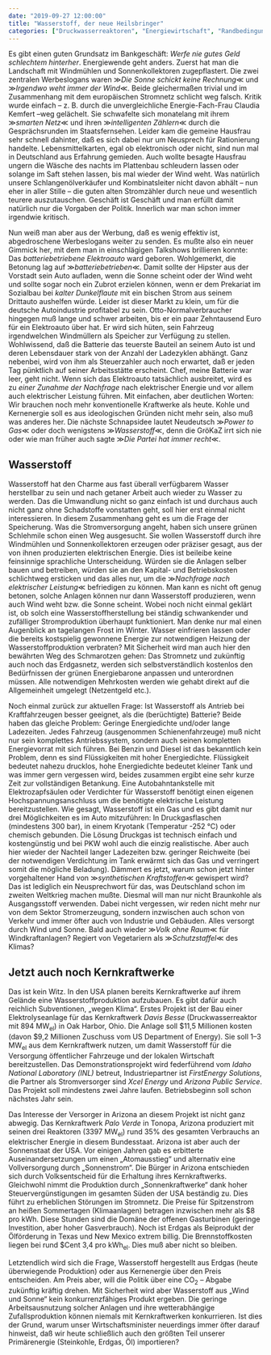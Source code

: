 ```yaml
---
date: "2019-09-27 12:00:00"
title: "Wasserstoff, der neue Heilsbringer"
categories: ["Druckwasserreaktoren", "Energiewirtschaft", "Randbedingungen"]
---
```


		
Es gibt einen guten Grundsatz im Bankgeschäft:&nbsp;_Werfe nie gutes Geld schlechtem hinterher_. Energiewende geht anders. Zuerst hat man die Landschaft mit Windmühlen und Sonnenkollektoren zugepflastert. Die zwei zentralen Werbeslogans waren ≫_Die Sonne schickt keine Rechnung_≪ und ≫_Irgendwo weht immer der Wind_≪. Beide gleichermaßen trivial und im Zusammenhang mit dem europäischen Stromnetz schlicht weg falsch. Kritik wurde einfach – z. B. durch die unvergleichliche Energie-Fach-Frau Claudia Kemfert –weg gelächelt. Sie schwafelte sich monatelang mit ihrem ≫_smarten Netz_≪ und ihren ≫_intelligenten Zählern_≪ durch die Gesprächsrunden im Staatsfernsehen. Leider kam die gemeine Hausfrau sehr schnell dahinter, daß es sich dabei nur um Neusprech für Rationierung handelte. Lebensmittelkarten, egal ob elektronisch oder nicht, sind nun mal in Deutschland aus Erfahrung gemieden. Auch wollte besagte Hausfrau ungern die Wäsche des nachts im Plattenbau schleudern lassen oder solange im Saft stehen lassen, bis mal wieder der Wind weht. Was natürlich unsere Schlangenölverkäufer und Kombinatsleiter nicht davon abhält – nun eher in aller Stille – die guten alten Stromzähler durch neue und wesentlich teurere auszutauschen. Geschäft ist Geschäft und man erfüllt damit natürlich nur die Vorgaben der Politik. Innerlich war man schon immer irgendwie kritisch.

Nun weiß man aber aus der Werbung, daß es wenig effektiv ist, abgedroschene Werbeslogans weiter zu senden. Es mußte also ein neuer Gimmick her, mit dem man in einschlägigen Talkshows brillieren konnte: Das&nbsp;_batteriebetriebene Elektroauto_&nbsp;ward geboren. Wohlgemerkt, die Betonung lag auf ≫_batteriebetrieben_≪. Damit sollte der Hipster aus der Vorstadt sein Auto aufladen, wenn die Sonne scheint oder der Wind weht und sollte sogar noch ein Zubrot erzielen können, wenn er dem Prekariat im Sozialbau bei&nbsp;_kalter Dunkelflaute_ mit ein bischen Strom aus seinem Drittauto aushelfen würde. Leider ist dieser Markt zu klein, um für die deutsche Autoindustrie profitabel zu sein. Otto-Normalverbraucher hingegen muß lange und schwer arbeiten, bis er ein paar Zehntausend Euro für ein Elektroauto über hat. Er wird sich hüten, sein Fahrzeug irgendwelchen Windmüllern als Speicher zur Verfügung zu stellen. Wohlwissend, daß die Batterie das teuerste Bauteil an seinem Auto ist und deren Lebensdauer stark von der Anzahl der Ladezyklen abhängt. Ganz nebenbei, wird von ihm als Steuerzahler auch noch erwartet, daß er jeden Tag pünktlich auf seiner Arbeitsstätte erscheint. Chef, meine Batterie war leer, geht nicht. Wenn sich das Elektroauto tatsächlich ausbreitet, wird es zu&nbsp;_einer Zunahme der Nachfrage_&nbsp;nach elektrischer Energie und vor allem auch elektrischer Leistung führen. Mit einfachen, aber deutlichen Worten: Wir brauchen noch mehr konventionelle Kraftwerke als heute. Kohle und Kernenergie soll es aus ideologischen Gründen nicht mehr sein, also muß was anderes her. Die nächste Schnapsidee lautet Neudeutsch ≫_Power to Gas_≪ oder doch wenigstens ≫_Wasserstoff_≪, denn die GröKaZ irrt sich nie oder wie man früher auch sagte ≫_Die Partei hat immer recht_≪.


## Wasserstoff

Wasserstoff hat den Charme aus fast überall verfügbarem Wasser herstellbar zu sein und nach getaner Arbeit auch wieder zu Wasser zu werden. Das die Umwandlung nicht so ganz einfach ist und durchaus auch nicht ganz ohne Schadstoffe vonstatten geht, soll hier erst einmal nicht interessieren. In diesem Zusammenhang geht es um die Frage der Speicherung. Was die Stromversorgung angeht, haben sich unsere grünen Schlehmile schon einen Weg ausgesucht. Sie wollen Wasserstoff durch ihre Windmühlen und Sonnenkollektoren erzeugen oder präziser gesagt, aus der von ihnen produzierten elektrischen Energie. Dies ist beileibe keine feinsinnige sprachliche Unterscheidung. Würden sie die Anlagen selber bauen und betreiben, würden sie an den Kapital- und Betriebskosten schlichtweg ersticken und das alles nur, um die ≫_Nachfrage nach elektrischer Leistung_≪ befriedigen zu können. Man kann es nicht oft genug betonen, solche Anlagen können nur dann Wasserstoff produzieren, wenn auch Wind weht bzw. die Sonne scheint. Wobei noch nicht einmal geklärt ist, ob solch eine Wasserstoffherstellung bei ständig schwankender und zufälliger Stromproduktion überhaupt funktioniert. Man denke nur mal einen Augenblick an tagelangen Frost im Winter. Wasser einfrieren lassen oder die bereits kostspielig gewonnene Energie zur notwendigen Heizung der Wasserstoffproduktion verbraten? Mit Sicherheit wird man auch hier den bewährten Weg des Schmarotzen gehen: Das Stromnetz und zukünftig auch noch das Erdgasnetz, werden sich selbstverständlich kostenlos den Bedürfnissen der grünen Energiebarone anpassen und unterordnen müssen. Alle notwendigen Mehrkosten werden wie gehabt direkt auf die Allgemeinheit umgelegt (Netzentgeld etc.).

Noch einmal zurück zur aktuellen Frage: Ist Wasserstoff als Antrieb bei Kraftfahrzeugen besser geeignet, als die (berüchtigte) Batterie? Beide haben das gleiche Problem: Geringe Energiedichte und/oder lange Ladezeiten. Jedes Fahrzeug (ausgenommen Schienenfahrzeuge) muß nicht nur sein komplettes Antriebssystem, sondern auch seinen kompletten Energievorrat mit sich führen. Bei Benzin und Diesel ist das bekanntlich kein Problem, denn es sind Flüssigkeiten mit hoher Energiedichte. Flüssigkeit bedeutet nahezu drucklos, hohe Energiedichte bedeutet kleiner Tank und was immer gern vergessen wird, beides zusammen ergibt eine sehr kurze Zeit zur vollständigen Betankung. Eine Autobahntankstelle mit Elektrozapfsäulen oder Verdichter für Wasserstoff benötigt einen eigenen Hochspannungsanschluss um die benötigte elektrische Leistung bereitzustellen. Wie gesagt, Wasserstoff ist ein Gas und es gibt damit nur drei Möglichkeiten es im Auto mitzuführen: In Druckgasflaschen (mindestens 300 bar), in einem Kryotank (Temperatur -252 °C) oder chemisch gebunden. Die Lösung Druckgas ist technisch einfach und kostengünstig und bei PKW wohl auch die einzig realistische. Aber auch hier wieder der Nachteil langer Ladezeiten bzw. geringer Reichweite (bei der notwendigen Verdichtung im Tank erwärmt sich das Gas und verringert somit die mögliche Beladung). Dämmert es jetzt, warum schon jetzt hinter vorgehaltener Hand von ≫_synthetischen Kraftstoffen_≪ gewispert wird? Das ist lediglich ein Neusprechwort für das, was Deutschland schon im zweiten Weltkrieg machen mußte. Diesmal will man nur nicht Braunkohle als Ausgangsstoff verwenden. Dabei nicht vergessen, wir reden nicht mehr nur von dem Sektor Stromerzeugung, sondern inzwischen auch schon von Verkehr und immer öfter auch von Industrie und Gebäuden. Alles versorgt durch Wind und Sonne. Bald auch wieder ≫_Volk ohne Raum_≪ für Windkraftanlagen? Regiert von Vegetariern als ≫_Schutzstaffel_≪ des Klimas?


## Jetzt auch noch Kernkraftwerke

Das ist kein Witz. In den USA planen bereits Kernkraftwerke auf ihrem Gelände eine Wasserstoffproduktion aufzubauen. Es gibt dafür auch reichlich Subventionen, „wegen Klima“. Erstes Projekt ist der Bau einer Elektrolyseanlage für das Kernkraftwerk&nbsp;_Davis Besse_ (Druckwasserreaktor mit 894 MW<sub>el</sub>) in Oak Harbor, Ohio. Die Anlage soll $11,5 Millionen kosten (davon $9,2 Millionen Zuschuss vom US Department of Energy). Sie soll 1–3 MW<sub>el</sub> aus dem Kernkraftwerk nutzen, um damit Wasserstoff für die Versorgung öffentlicher Fahrzeuge und der lokalen Wirtschaft bereitzustellen. Das Demonstrationsprojekt wird federführend vom&nbsp;_Idaho National Laboratory (INL)_&nbsp;betreut, Industriepartner ist&nbsp;_FirstEnergy Solutions_, die Partner als Stromversorger sind&nbsp;_Xcel Energy_&nbsp;und&nbsp;_Arizona Public Service_. Das Projekt soll mindestens zwei Jahre laufen. Betriebsbeginn soll schon nächstes Jahr sein.

Das Interesse der Versorger in Arizona an diesem Projekt ist nicht ganz abwegig. Das Kernkraftwerk&nbsp;_Palo Verde_&nbsp;in Tonopa, Arizona produziert mit seinen drei Reaktoren (3397 MW<sub>el</sub>) rund 35% des gesamten Verbrauchs an elektrischer Energie in diesem Bundesstaat. Arizona ist aber auch der Sonnenstaat der USA. Vor einigen Jahren gab es erbitterte Auseinandersetzungen um einen „Atomausstieg“ und alternativ eine Vollversorgung durch „Sonnenstrom“. Die Bürger in Arizona entschieden sich durch Volksentscheid für die Erhaltung ihres Kernkraftwerks. Gleichwohl nimmt die Produktion durch „Sonnenkraftwerke“ dank hoher Steuervergünstigungen im gesamten Süden der USA beständig zu. Dies führt zu erheblichen Störungen im Stromnetz. Die Preise für Spitzenstrom an heißen Sommertagen (Klimaanlagen) betragen inzwischen mehr als $8 pro kWh. Diese Stunden sind die Domäne der offenen Gasturbinen (geringe Investition, aber hoher Gasverbrauch). Noch ist Erdgas als Beiprodukt der Ölförderung in Texas und New Mexico extrem billig. Die Brennstoffkosten liegen bei rund $Cent 3,4 pro kWh<sub>el</sub>. Dies muß aber nicht so bleiben.

Letztendlich wird sich die Frage, Wasserstoff hergestellt aus Erdgas (heute überwiegende Produktion) oder aus Kernenergie über den Preis entscheiden. Am Preis aber, will die Politik über eine CO<sub>2</sub>&nbsp;&#8211; Abgabe zukünftig kräftig drehen. Mit Sicherheit wird aber Wasserstoff aus „Wind und Sonne“ kein konkurrenzfähiges Produkt ergeben. Die geringe Arbeitsausnutzung solcher Anlagen und ihre wetterabhängige Zufallsproduktion können niemals mit Kernkraftwerken konkurrieren. Ist dies der Grund, warum unser Wirtschaftsminister neuerdings immer öfter darauf hinweist, daß wir heute schließlich auch den größten Teil unserer Primärenergie (Steinkohle, Erdgas, Öl) importieren?

